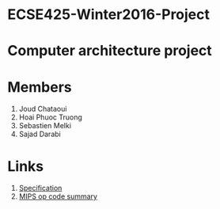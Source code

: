 # ECSE425-Winter2016-Project
Computer architecture project
=============================

Members
=======
1. Joud Chataoui
2. Hoai Phuoc Truong
3. Sebastien Melki
4. Sajad Darabi

Links
=====
1. [Specification](https://docs.google.com/document/d/15aVQpAWw41dYXDnmMpSMQWGqmWo5znSUaaJY0wOiRuA/edit)
2. [MIPS op code summary](http://www.eng.ucy.ac.cy/mmichael/courses/ECE314/LabsNotes/02/MIPS_Instruction_Coding_With_Hex.pdf)